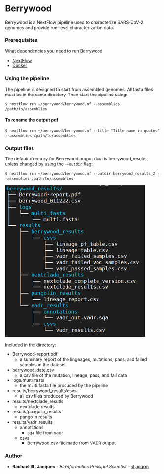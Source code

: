 # Berrywood
Berrywood is a NextFlow pipeline used to characterize SARS-CoV-2 genomes and provide run-level characterization data.

### Prerequisites

What dependencies you need to run Berrywood


- [NextFlow](https://www.nextflow.io/)
- [Docker](https://www.docker.com/)

### Using the pipeline
The pipeline is designed to start from assembled genomes. All fasta files must be in the same directory. Then start the pipeline using:

```
$ nextflow run ~/berrywood/berrywood.nf --assemblies /path/to/assemblies
```

#### To rename the output pdf

```
$ nextflow run ~/berrywood/berrywood.nf --title "Title name in quotes" --assemblies /path/to/assemblies
```

### Output files
The default directory for Berrywood output data is berrywood_results, unless changed by using the ```--outdir``` flag:
```
$ nextflow run ~/berrywood/berrywood.nf --outdir berrywood_results_2 --assemblies /path/to/assemblies
```

![Berrywood output](/assets/berrywood_output.PNG)

Included in the directory:
- Berrywood-report.pdf
    - a summary report of the lingeages, mutations, pass, and failed samples in the dataset
- berrywood_date.csv
    - a csv file of the mutation, lineage, pass, and fail data
- logs/multi_fasta
    - the multi.fasta file produced by the pipeline
- results/berrywood_results/csvs
    - all csv files produced by Berrywood
- results/nextclade_resutls
    - nextclade results
- results/pangolin_results
    - pangolin results
- results/vadr_results
    - annotations
        - sqa file from vadr
    - csvs
        - Berrywood csv file made from VADR output

### Author


* **Rachael St. Jacques** - *Bioinformatics Principal Scientist* - [stjacqrm](https://github.com/stjacqrm)
